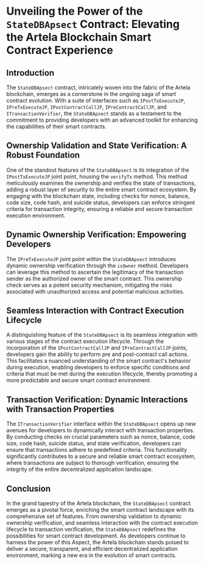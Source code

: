 # Unveiling the Power of the `StateDBApsect` Contract: Elevating the Artela Blockchain Smart Contract Experience

## Introduction

The `StateDBApsect` contract, intricately woven into the fabric of the Artela blockchain, emerges as a cornerstone in the ongoing saga of smart contract evolution. With a suite of interfaces such as `IPostTxExecuteJP`, `IPreTxExecuteJP`, `IPostContractCallJP`, `IPreContractCallJP`, and `ITransactionVerifier`, the `StateDBApsect` stands as a testament to the commitment to providing developers with an advanced toolkit for enhancing the capabilities of their smart contracts.

## Ownership Validation and State Verification: A Robust Foundation

One of the standout features of the `StateDBApsect` is its integration of the `IPostTxExecuteJP` joint point, housing the `verifyTx` method. This method meticulously examines the ownership and verifies the state of transactions, adding a robust layer of security to the entire smart contract ecosystem. By engaging with the blockchain state, including checks for nonce, balance, code size, code hash, and suicide status, developers can enforce stringent criteria for transaction integrity, ensuring a reliable and secure transaction execution environment.

## Dynamic Ownership Verification: Empowering Developers

The `IPreTxExecuteJP` joint point within the `StateDBApsect` introduces dynamic ownership verification through the `isOwner` method. Developers can leverage this method to ascertain the legitimacy of the transaction sender as the authorized owner of the smart contract. This ownership check serves as a potent security mechanism, mitigating the risks associated with unauthorized access and potential malicious activities.

## Seamless Interaction with Contract Execution Lifecycle

A distinguishing feature of the `StateDBApsect` is its seamless integration with various stages of the contract execution lifecycle. Through the incorporation of the `IPostContractCallJP` and `IPreContractCallJP` joints, developers gain the ability to perform pre and post-contract call actions. This facilitates a nuanced understanding of the smart contract's behavior during execution, enabling developers to enforce specific conditions and criteria that must be met during the execution lifecycle, thereby promoting a more predictable and secure smart contract environment.

## Transaction Verification: Dynamic Interactions with Transaction Properties

The `ITransactionVerifier` interface within the `StateDBApsect` opens up new avenues for developers to dynamically interact with transaction properties. By conducting checks on crucial parameters such as nonce, balance, code size, code hash, suicide status, and state verification, developers can ensure that transactions adhere to predefined criteria. This functionality significantly contributes to a secure and reliable smart contract ecosystem, where transactions are subject to thorough verification, ensuring the integrity of the entire decentralized application landscape.

## Conclusion

In the grand tapestry of the Artela blockchain, the `StateDBApsect` contract emerges as a pivotal force, enriching the smart contract landscape with its comprehensive set of features. From ownership validation to dynamic ownership verification, and seamless interaction with the contract execution lifecycle to transaction verification, the `StateDBApsect` redefines the possibilities for smart contract development. As developers continue to harness the power of this Aspect, the Artela blockchain stands poised to deliver a secure, transparent, and efficient decentralized application environment, marking a new era in the evolution of smart contracts.